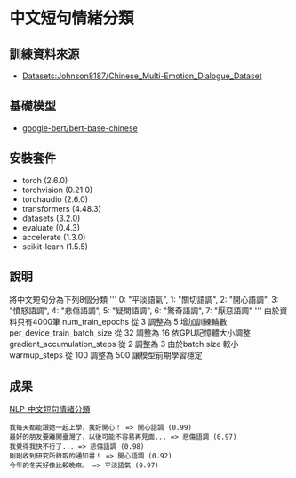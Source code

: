 # 中文短句情緒分類

## 訓練資料來源
- [Datasets:Johnson8187/Chinese_Multi-Emotion_Dialogue_Dataset](https://huggingface.co/datasets/Johnson8187/Chinese_Multi-Emotion_Dialogue_Dataset)

## 基礎模型
- [google-bert/bert-base-chinese](https://huggingface.co/google-bert/bert-base-chinese)

## 安裝套件
- torch (2.6.0)
- torchvision (0.21.0)
- torchaudio (2.6.0)
- transformers (4.48.3)
- datasets (3.2.0)
- evaluate (0.4.3)
- accelerate (1.3.0)
- scikit-learn (1.5.5)

## 說明
將中文短句分為下列8個分類
'''
    0: "平淡語氣",
    1: "關切語調",
    2: "開心語調",
    3: "憤怒語調",
    4: "悲傷語調",
    5: "疑問語調",
    6: "驚奇語調",
    7: "厭惡語調"
'''
由於資料只有4000筆
num_train_epochs 從 3 調整為 5 增加訓練輪數
per_device_train_batch_size 從 32 調整為 16 依GPU記憶體大小調整
gradient_accumulation_steps 從 2 調整為 3 由於batch size 較小
warmup_steps 從 100 調整為 500 讓模型前期學習穩定

## 成果
[NLP-中文短句情緒分類](https://youtu.be/9sgoz7YoPzU)
```
我每天都能跟她一起上學，我好開心！ => 開心語調 (0.99)
最好的朋友要離開臺灣了，以後可能不容易再見面... => 悲傷語調 (0.97)
我覺得我快不行了... => 悲傷語調 (0.98)
剛剛收到研究所錄取的通知書！ => 開心語調 (0.92)
今年的冬天好像比較晚來。 => 平淡語氣 (0.97)
```